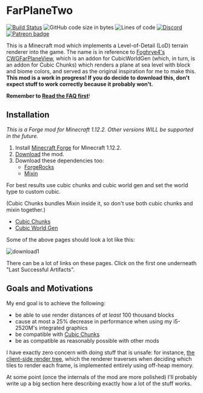 # FarPlaneTwo
[![Build Status](https://jenkins.daporkchop.net/job/PorkStudios/job/FarPlaneTwo/job/master/badge/icon)](https://jenkins.daporkchop.net/job/PorkStudios/job/FarPlaneTwo/)
![GitHub code size in bytes](https://img.shields.io/github/languages/code-size/PorkStudios/FarPlaneTwo)
![Lines of code](https://img.shields.io/tokei/lines/github/PorkStudios/FarPlaneTwo)
[![Discord](https://img.shields.io/discord/428813657816956929?color=7289DA&label=discord)](https://discord.gg/FrBHHCk)
[![Patreon badge](https://img.shields.io/badge/dynamic/json?color=e64413&label=patreon&query=data.attributes.patron_count&suffix=%20patrons&url=https%3A%2F%2Fwww.patreon.com%2Fapi%2Fcampaigns%2F727078)](https://www.patreon.com/DaPorkchop_)

This is a Minecraft mod which implements a Level-of-Detail (LoD) terrain renderer into the game.
The name is in reference to [Foghrye4's CWGFarPlaneView](https://www.curseforge.com/minecraft/mc-mods/cwg-far-plane-view), which is an addon for CubicWorldGen (which, in turn, is an addon for Cubic Chunks) which renders a plane at sea level with block and biome colors, and served as the original inspiration for me to make this.
**This mod is a work in progress! If you do decide to download this, don't expect stuff to work correctly because it probably won't.**

**Remember to [Read the FAQ first](https://github.com/PorkStudios/FarPlaneTwo/wiki/FAQ)**!

## Installation
*This is a Forge mod for Minecraft 1.12.2. Other versions WILL be supported in the future.*
1) Install [Minecraft Forge](https://files.minecraftforge.net/net/minecraftforge/forge/index_1.12.2.html) for Minecraft 1.12.2.
2) [Download](https://jenkins.daporkchop.net/job/PorkStudios/job/FarPlaneTwo/job/master/) the mod.
3) Download these dependencies too:
   - [ForgeRocks](https://www.curseforge.com/minecraft/mc-mods/forgerocks)
   - [Mixin](https://www.curseforge.com/minecraft/mc-mods/mixin-0-7-0-8-compatibility)

For best results use cubic chunks and cubic world gen and set the world type to custom cubic.

(Cubic Chunks bundles Mixin inside it, so don't use both cubic chunks and mixin together.)
   - [Cubic Chunks](https://jenkins.daporkchop.net/job/OpenCubicChunks/job/CubicChunks/)
   - [Cubic World Gen](https://jenkins.daporkchop.net/job/OpenCubicChunks/job/CubicWorldGen/)

Some of the above pages should look a lot like this:

![download1](https://user-images.githubusercontent.com/25571687/119328744-49aa7e00-bc39-11eb-827f-f44611c8ae4e.png)

There can be a lot of links on these pages. Click on the first one underneath "Last Successful Artifacts".


## Goals and Motivations

My end goal is to achieve the following:

- be able to use render distances of *at least* 100 thousand blocks
- cause at most a 25% decrease in performance when using my i5-2520M's integrated graphics
- be compatible with [Cubic Chunks](https://github.com/OpenCubicChunks/CubicChunks)
- be as compatible as reasonably possible with other mods

I have exactly zero concern with doing stuff that is unsafe: for instance, [the client-side render tree](https://github.com/PorkStudios/FarPlaneTwo/blob/master/src/main/java/net/daporkchop/fp2/mode/common/client/FarRenderTree.java), which the renderer traverses when deciding which tiles to render each frame, is implemented entirely using off-heap memory.

At some point (once the internals of the mod are more polished) I'll probably write up a big section here describing exactly how a lot of the stuff works.
